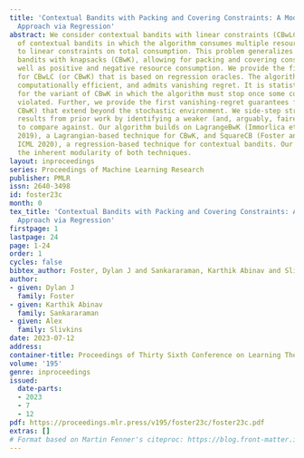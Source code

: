 ```yaml
---
title: 'Contextual Bandits with Packing and Covering Constraints: A Modular Lagrangian
  Approach via Regression'
abstract: We consider contextual bandits with linear constraints (CBwLC), a variant
  of contextual bandits in which the algorithm consumes multiple resources subject
  to linear constraints on total consumption. This problem generalizes contextual
  bandits with knapsacks (CBwK), allowing for packing and covering constraints, as
  well as positive and negative resource consumption. We provide the first algorithm
  for CBwLC (or CBwK) that is based on regression oracles. The algorithm is simple,
  computationally efficient, and admits vanishing regret. It is statistically optimal
  for the variant of CBwK in which the algorithm must stop once some constraint is
  violated. Further, we provide the first vanishing-regret guarantees for CBwLC (or
  CBwK) that extend beyond the stochastic environment. We side-step strong impossibility
  results from prior work by identifying a weaker (and, arguably, fairer) benchmark
  to compare against. Our algorithm builds on LagrangeBwK (Immorlica et al., FOCS
  2019), a Lagrangian-based technique for CBwK, and SquareCB (Foster and Rakhlin,
  ICML 2020), a regression-based technique for contextual bandits. Our analysis leverages
  the inherent modularity of both techniques.
layout: inproceedings
series: Proceedings of Machine Learning Research
publisher: PMLR
issn: 2640-3498
id: foster23c
month: 0
tex_title: 'Contextual Bandits with Packing and Covering Constraints: A Modular Lagrangian
  Approach via Regression'
firstpage: 1
lastpage: 24
page: 1-24
order: 1
cycles: false
bibtex_author: Foster, Dylan J and Sankararaman, Karthik Abinav and Slivkins, Alex
author:
- given: Dylan J
  family: Foster
- given: Karthik Abinav
  family: Sankararaman
- given: Alex
  family: Slivkins
date: 2023-07-12
address: 
container-title: Proceedings of Thirty Sixth Conference on Learning Theory
volume: '195'
genre: inproceedings
issued:
  date-parts:
  - 2023
  - 7
  - 12
pdf: https://proceedings.mlr.press/v195/foster23c/foster23c.pdf
extras: []
# Format based on Martin Fenner's citeproc: https://blog.front-matter.io/posts/citeproc-yaml-for-bibliographies/
---
```

